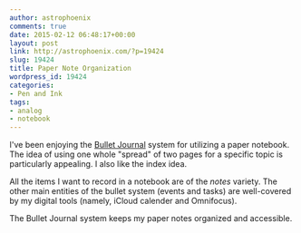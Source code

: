 ```yaml
---
author: astrophoenix
comments: true
date: 2015-02-12 06:48:17+00:00
layout: post
link: http://astrophoenix.com/?p=19424
slug: 19424
title: Paper Note Organization
wordpress_id: 19424
categories:
- Pen and Ink
tags:
- analog
- notebook
---
```


I've been enjoying the [Bullet Journal](http://www.bulletjournal.com) system for utilizing a paper notebook. The idea of using one whole "spread" of two pages for a specific topic is particularly appealing. I also like the index idea.

All the items I want to record in a notebook are of the _notes_ variety. The other main entities of the bullet system (events and tasks) are well-covered by my digital tools (namely, iCloud calender and Omnifocus).

The Bullet Journal system keeps my paper notes organized and accessible.
